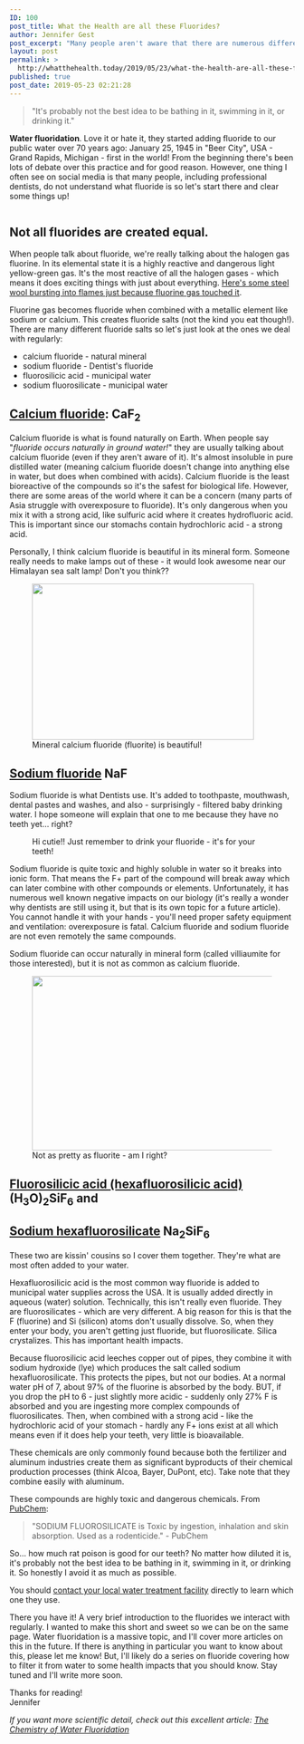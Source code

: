 ```yaml
---
ID: 100
post_title: What the Health are all these Fluorides?
author: Jennifer Gest
post_excerpt: "Many people aren't aware that there are numerous different forms of fluoride and they are each very different."
layout: post
permalink: >
  http://whatthehealth.today/2019/05/23/what-the-health-are-all-these-fluorides/
published: true
post_date: 2019-05-23 02:21:28
---
```

<!-- wp:quote -->
<blockquote class="wp-block-quote"><p>"It's probably not the best idea to be bathing in it, swimming in it, or drinking it."</p></blockquote>
<!-- /wp:quote -->

<!-- wp:paragraph -->
<p><strong>Water fluoridation</strong>. Love it or hate it, they started adding fluoride to our public water over 70 years ago: January 25, 1945 in "Beer City", USA - Grand Rapids, Michigan - first in the world! From the beginning there's been lots of debate over this practice and for good reason. However, one thing I often see on social media is that many people, including professional dentists, do not understand what fluoride is so let's start there and clear some things up!</p>
<!-- /wp:paragraph -->

<!-- wp:image {"id":148,"align":"center"} -->
<div class="wp-block-image"><figure class="aligncenter"><img src="http://whatthehealth.today/wp-content/uploads/2019/05/MI_plate_SINCE-1945.png" alt="" class="wp-image-148"/></figure></div>
<!-- /wp:image -->

<!-- wp:heading {"align":"left"} -->
<h2 style="text-align:left">Not all fluorides are created equal.</h2>
<!-- /wp:heading -->

<!-- wp:paragraph -->
<p>When people talk about fluoride, we're really talking about the halogen gas fluorine. In its elemental state it is a highly reactive and dangerous light yellow-green gas. It's the most reactive of all the halogen gases - which means it does exciting things with just about everything. <a rel="noreferrer noopener" aria-label="here's some steel wool bursting into flames on contact with F gas (opens in a new tab)" href="https://youtu.be/V1FsO5zaf6M" target="_blank">Here's some steel wool bursting into flames just because fluorine gas touched it</a>. </p>
<!-- /wp:paragraph -->

<!-- wp:paragraph -->
<p>Fluorine gas becomes fluoride when combined with a metallic element like sodium or calcium. This creates fluoride salts (not the kind you eat though!). There are many different fluoride salts so let's just look at the ones we deal with regularly:</p>
<!-- /wp:paragraph -->

<!-- wp:list -->
<ul><li>calcium fluoride - natural mineral</li><li>sodium fluoride - Dentist's fluoride</li><li>fluorosilicic acid - municipal water</li><li>sodium fluorosilicate - municipal water</li></ul>
<!-- /wp:list -->

<!-- wp:heading -->
<h2><a href="https://pubchem.ncbi.nlm.nih.gov/compound/84512" target="_blank" rel="noreferrer noopener" aria-label="Calcium fluoride (opens in a new tab)">Calcium fluoride</a>: <strong>CaF</strong><sub><strong>2</strong></sub></h2>
<!-- /wp:heading -->

<!-- wp:paragraph {"fontSize":"regular"} -->
<p class="has-regular-font-size">Calcium fluoride is what is found naturally on Earth. When people say "<em>fluoride occurs naturally in ground water!</em>" they are usually talking about calcium fluoride (even if they aren't aware of it). It's almost insoluble in pure distilled water (meaning calcium fluoride doesn't change into anything else in water, but does when combined with acids). Calcium fluoride is the least bioreactive of the compounds so it's the safest for biological life. However, there are some areas of the world where it can be a concern (many parts of Asia struggle with overexposure to fluoride). It's only dangerous when you mix it with a strong acid, like sulfuric acid where it creates hydrofluoric acid. This is important since our stomachs contain hydrochloric acid - a strong acid.</p>
<!-- /wp:paragraph -->

<!-- wp:paragraph -->
<p>Personally, I think calcium fluoride is beautiful in its mineral form. Someone really needs to make lamps out of these - it would look awesome near our Himalayan sea salt lamp! Don't you think??  </p>
<!-- /wp:paragraph -->

<!-- wp:image {"id":107,"align":"center","width":392,"height":276} -->
<div class="wp-block-image"><figure class="aligncenter is-resized"><img src="http://whatthehealth.today/wp-content/uploads/2019/05/s-l800.jpg" alt="" class="wp-image-107" width="392" height="276"/><figcaption>Mineral calcium fluoride (fluorite) is beautiful!</figcaption></figure></div>
<!-- /wp:image -->

<!-- wp:heading -->
<h2><a href="https://pubchem.ncbi.nlm.nih.gov/compound/5235" target="_blank" rel="noreferrer noopener" aria-label="Sodium fluoride (opens in a new tab)">Sodium fluoride</a> <strong>NaF</strong></h2>
<!-- /wp:heading -->

<!-- wp:paragraph {"fontSize":"regular"} -->
<p class="has-regular-font-size">Sodium fluoride is what Dentists use. It's added to toothpaste, mouthwash, dental pastes and washes, and also - surprisingly -  filtered baby drinking water. I hope someone will explain that one to me because they have no teeth yet... right? </p>
<!-- /wp:paragraph -->

<!-- wp:image {"id":115,"align":"center"} -->
<div class="wp-block-image"><figure class="aligncenter"><img src="http://whatthehealth.today/wp-content/uploads/2019/05/Fluoride-Baby-Water.jpg" alt="" class="wp-image-115"/><figcaption>Hi cutie!! Just remember to drink your fluoride - it's for your teeth! </figcaption></figure></div>
<!-- /wp:image -->

<!-- wp:paragraph -->
<p>Sodium fluoride is quite toxic and highly soluble in water so it breaks into ionic form. That means the F+ part of the compound will break away which can later combine with other compounds or elements. Unfortunately, it has numerous well known negative impacts on our biology (it's really a wonder why dentists are still using it, but that is its own topic for a future article). You cannot handle it with your hands - you'll need proper safety equipment and ventilation: overexposure is fatal. Calcium fluoride and sodium fluoride are not even remotely the same compounds.</p>
<!-- /wp:paragraph -->

<!-- wp:paragraph -->
<p>Sodium fluoride can occur naturally in mineral form (called villiaumite for those interested), but it is not as common as calcium fluoride. </p>
<!-- /wp:paragraph -->

<!-- wp:image {"id":183,"align":"center","width":462,"height":308} -->
<div class="wp-block-image"><figure class="aligncenter is-resized"><img src="http://whatthehealth.today/wp-content/uploads/2019/05/Villiaumite2_-_Poudrette_quarry_Mont_Saint-Hilaire_Quebec_Canada.jpg" alt="" class="wp-image-183" width="462" height="308"/><figcaption>Not as pretty as fluorite - am I right?</figcaption></figure></div>
<!-- /wp:image -->

<!-- wp:heading -->
<h2><a rel="noreferrer noopener" aria-label="Fluorosilicic acid (hexafluorosilicic acid) (opens in a new tab)" href="https://pubchem.ncbi.nlm.nih.gov/compound/21863527" target="_blank">Fluorosilicic acid (hexafluorosilicic acid)</a> <strong>(H</strong><sub><strong>3</strong></sub><strong>O)</strong><sub><strong>2</strong></sub><strong>SiF</strong><sub><strong>6</strong></sub> and</h2>
<!-- /wp:heading -->

<!-- wp:heading -->
<h2><a href="https://pubchem.ncbi.nlm.nih.gov/compound/Sodium_hexafluorosilicate" target="_blank" rel="noreferrer noopener" aria-label="Sodium hexafluorosilicate (opens in a new tab)">Sodium hexafluorosilicate</a> <strong>Na</strong><sub><strong>2</strong></sub><strong>SiF</strong><sub><strong>6</strong></sub></h2>
<!-- /wp:heading -->

<!-- wp:paragraph -->
<p>These two are kissin' cousins so I cover them together. They're what are most often added to your water.</p>
<!-- /wp:paragraph -->

<!-- wp:paragraph -->
<p>Hexafluorosilicic acid is the most common way fluoride is added to municipal water supplies across the USA. It is usually added directly in aqueous (water) solution. Technically, this isn't really even fluoride. They are fluorosilicates - which are very different. A big reason for this is that the F (fluorine) and Si (silicon) atoms don't usually dissolve. So, when they enter your body, you aren't getting just fluoride, but fluorosilicate. Silica crystalizes. This has important health impacts.</p>
<!-- /wp:paragraph -->

<!-- wp:paragraph -->
<p>Because fluorosilicic acid leeches copper out of pipes, they combine it with sodium hydroxide (lye) which produces the salt called sodium hexafluorosilicate. This protects the pipes, but not our bodies. At a normal water pH of 7, about 97% of the fluorine is absorbed by the body. BUT, if you drop the pH to 6 - just slightly more acidic - suddenly only 27% F is absorbed and you are ingesting more complex compounds of fluorosilicates. Then, when combined with a strong acid - like the hydrochloric acid of your stomach - hardly any F+ ions exist at all which means even if it does help your teeth, very little is bioavailable.</p>
<!-- /wp:paragraph -->

<!-- wp:paragraph -->
<p>These chemicals are only commonly found because both the fertilizer and aluminum industries create them as significant byproducts of their chemical production processes (think Alcoa, Bayer, DuPont, etc). Take note that they combine easily with aluminum. </p>
<!-- /wp:paragraph -->

<!-- wp:paragraph -->
<p>These compounds are highly toxic and dangerous chemicals. From <a rel="noreferrer noopener" aria-label="PubChem (opens in a new tab)" href="https://pubchem.ncbi.nlm.nih.gov/compound/Sodium_hexafluorosilicate" target="_blank">PubChem</a>:</p>
<!-- /wp:paragraph -->

<!-- wp:quote -->
<blockquote class="wp-block-quote"><p>"SODIUM FLUOROSILICATE is Toxic by ingestion, inhalation and skin absorption. Used as a rodenticide." - PubChem </p></blockquote>
<!-- /wp:quote -->

<!-- wp:paragraph -->
<p>So... how much rat poison is good for our teeth? No matter how diluted it is, it's probably not the best idea to be bathing in it, swimming in it, or drinking it. So honestly I avoid it as much as possible. </p>
<!-- /wp:paragraph -->

<!-- wp:paragraph -->
<p>You should <a rel="noreferrer noopener" aria-label="contact your local water treatment (opens in a new tab)" href="https://www.google.com/search?q=water+treatment+facility+near+me&amp;oq=water+treatment+facility+near+me" target="_blank">contact your local water treatment facility</a> directly to learn which one they use.</p>
<!-- /wp:paragraph -->

<!-- wp:paragraph -->
<p>There you have it! A very brief introduction to the fluorides we interact with regularly. I wanted to make this short and sweet so we can be on the same page. Water fluoridation is a massive topic, and I'll cover more articles on this in the future. If there is anything in particular you want to know about this, please let me know! But, I'll likely do a series on fluoride covering how to filter it from water to some health impacts that you should know. Stay tuned and I'll write more soon.</p>
<!-- /wp:paragraph -->

<!-- wp:paragraph -->
<p>Thanks for reading!<br>Jennifer</p>
<!-- /wp:paragraph -->

<!-- wp:paragraph -->
<p><em>If you want more scientific detail, check out this excellent article: </em><a rel="noreferrer noopener" aria-label="The Chemistry of Water Fluoridation (opens in a new tab)" href="https://fluorideinformationaustralia.files.wordpress.com/2013/01/the-chemistry-of-water-fluoridation.pdf" target="_blank"><em>The Chemistry of Water Fluoridation</em></a></p>
<!-- /wp:paragraph -->